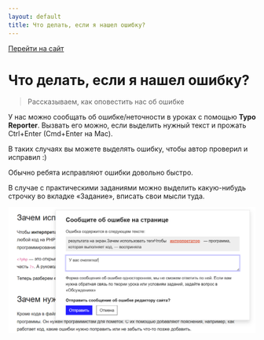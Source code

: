 ```yaml
---
layout: default
title: Что делать, если я нашел ошибку?
---
```


[Перейти на сайт](https://ru.hexlet.io)

# Что делать, если я нашел ошибку?

> Рассказываем, как оповестить нас об ошибке

У нас можно сообщать об ошибке/неточности в уроках с помощью **Typo Reporter**. Вызвать его можно, если выделить нужный текст и прожать Ctrl+Enter (Cmd+Enter на Mac).

В таких случаях вы можете выделять ошибку, чтобы автор проверил и исправил :)

Обычно ребята исправляют ошибки довольно быстро.

В случае с практическими заданиями можно выделить какую-нибудь строчку во вкладке «Задание», вписать свои мысли туда.

![](./assets/typo-reporter.png)
